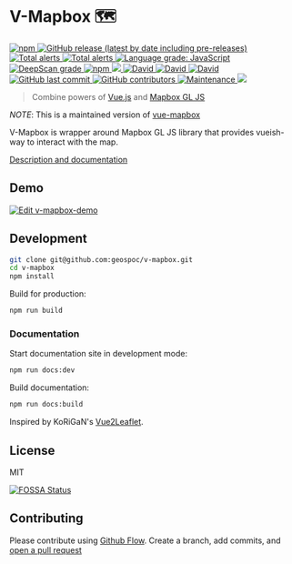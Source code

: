 # V-Mapbox 🗺 

<a title="npm" href="https://www.npmjs.com/package/v-mapbox" rel="nofollow">
  <img alt="npm" src="https://img.shields.io/npm/v/v-mapbox?label=npm%40latest&logo=npm">
</a>
<a title="GitHub Release" href="https://github.com/geospoc/v-mapbox/releases" rel="nofollow">
  <img alt="GitHub release (latest by date including pre-releases)" src="https://img.shields.io/github/v/release/geospoc/v-mapbox?include_prereleases&logo=github">
</a>
<a title="CI Status" href="https://github.com/geospoc/v-mapbox/actions?query=workflow%3Aci" rel="nofollow">
  <img alt="Total alerts" src="https://github.com/geospoc/v-mapbox/workflows/ci/badge.svg">
</a>
<a href="https://lgtm.com/projects/g/geospoc/v-mapbox/alerts/" rel="nofollow">
  <img alt="Total alerts" src="https://img.shields.io/lgtm/alerts/g/geospoc/v-mapbox.svg?logo=lgtm&logoWidth=18"/>
</a>
<a href="https://lgtm.com/projects/g/geospoc/v-mapbox/context:javascript">
  <img alt="Language grade: JavaScript" src="https://img.shields.io/lgtm/grade/javascript/g/geospoc/v-mapbox.svg?logo=lgtm&logoWidth=18"/>
</a>
<a title="DeepScan Grade" href="https://deepscan.io/dashboard#view=project&tid=9055&pid=12397&bid=190811">
  <img src="https://deepscan.io/api/teams/9055/projects/12397/branches/190811/badge/grade.svg" alt="DeepScan grade">
</a>
<a title="downloads" href="http://npm-stat.com/charts.html?package=v-mapbox" rel="nofollow">
  <img alt="npm" src="https://img.shields.io/npm/dm/v-mapbox">
</a>
<a title="deploy" href="https://github.com/algolia/shipjs" rel="nofollow">
  <img src="https://img.shields.io/badge/deploy-🛳%20Ship.js-blue?style=flat" />
</a>
<a title="Dependencies" href="https://david-dm.org/geospoc/v-mapbox" rel="nofollow">
  <img alt="David" src="https://img.shields.io/david/geospoc/v-mapbox">
</a>
<a title="Dev Dependencies" href="https://david-dm.org/geospoc/v-mapbox?type=dev" rel="nofollow">
  <img alt="David" src="https://img.shields.io/david/dev/geospoc/v-mapbox">
</a>
<a title="Peer Dependencies" href="https://david-dm.org/geospoc/v-mapbox?type=peer" rel="nofollow">
  <img alt="David" src="https://img.shields.io/david/peer/geospoc/v-mapbox">
</a>
<a title="Last Commit" href="https://github.com/geospoc/v-mapbox/commits/main" rel="nofollow">
  <img alt="GitHub last commit" src="https://img.shields.io/github/last-commit/geospoc/v-mapbox">
</a>
<a title="Contributors" href="https://github.com/geospoc/v-mapbox/graphs/contributors" rel="nofollow">
  <img alt="GitHub contributors" src="https://img.shields.io/github/contributors/geospoc/v-mapbox">
</a>
<a title="maintenance" href="https://github.com/geospoc/v-mapbox/commits/main" rel="nofollow">
  <img alt="Maintenance" src="https://img.shields.io/maintenance/yes/2021">
</a>
<a href="https://app.fossa.com/projects/git%2Bgithub.com%2Fgeospoc%2Fv-mapbox?ref=badge_shield" alt="FOSSA Status"><img src="https://app.fossa.com/api/projects/git%2Bgithub.com%2Fgeospoc%2Fv-mapbox.svg?type=shield"/></a>

> Combine powers of [Vue.js](https://vuejs.org/) and [Mapbox GL JS](https://mapbox.com/mapbox-gl-js)

_NOTE_: This is a maintained version of [vue-mapbox](https://github.com/soal/vue-mapbox)

V-Mapbox is wrapper around Mapbox GL JS library that provides vueish-way to interact with the map.

[Description and documentation](https://v-mapbox.netlify.app/)

## Demo

[![Edit v-mapbox-demo](https://codesandbox.io/static/img/play-codesandbox.svg)](https://codesandbox.io/s/v-mapbox-map-demo-k1l1n?file=/src/App.vue?fontsize=14&hidenavigation=1&theme=dark)

## Development

```sh
git clone git@github.com:geospoc/v-mapbox.git
cd v-mapbox
npm install
```

Build for production:

```sh
npm run build
```

### Documentation

Start documentation site in development mode:
```sh
npm run docs:dev
```

Build documentation:
```sh
npm run docs:build
```

Inspired by KoRiGaN's [Vue2Leaflet](https://github.com/KoRiGaN/Vue2Leaflet).

## License
MIT

[![FOSSA Status](https://app.fossa.com/api/projects/git%2Bgithub.com%2Fgeospoc%2Fv-mapbox.svg?type=large)](https://app.fossa.com/projects/git%2Bgithub.com%2Fgeospoc%2Fv-mapbox?ref=badge_large)

## Contributing
Please contribute using [Github Flow](https://guides.github.com/introduction/flow/). Create a branch, add commits, and [open a pull request](https://github.com/geospoc/v-mapbox/compare)
